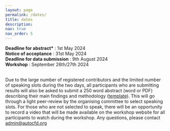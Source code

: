 ```yaml
---
layout: page
permalink: /dates/
title: dates
description: 
nav: true
nav_order: 5
---
```


<b>Deadline for abstract*</b> : 1st May 2024 \
<b>Notice of acceptance</b> : 31st May 2024 \
<b>Deadline for data submission</b> : 9th August 2024 \
<b>Workshop</b> : September 26th/27th 2024 
<br/><br/>

Due to the large number of registered contributors and the limited number of speaking slots during the two days, all participants who are submitting results will also be asked to submit a 250 word abstract (word or PDF) describing their main findings and methodology ([template](https://autocfdv3.s3.eu-west-1.amazonaws.com/abstract-template.docx)). This will go through a light peer-review by the organising committee to select speaking slots. For those who are not selected to speak, there will be an opportunity to record a video that will be made available on the workshop website for all participants to watch during the workshop. Any questions, please contact [admin@autocfd.org](admin@autocfd.org)
